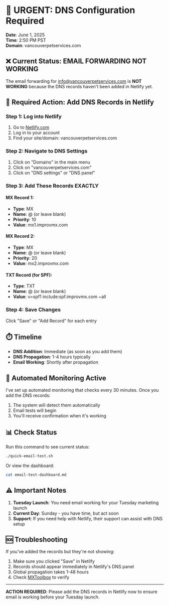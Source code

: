 # 🚨 URGENT: DNS Configuration Required

**Date**: June 1, 2025  
**Time**: 2:50 PM PST  
**Domain**: vancouverpetservices.com  

## ❌ Current Status: EMAIL FORWARDING NOT WORKING

The email forwarding for info@vancouverpetservices.com is **NOT WORKING** because the DNS records haven't been added in Netlify yet.

## 🔧 Required Action: Add DNS Records in Netlify

### Step 1: Log into Netlify
1. Go to [Netlify.com](https://netlify.com)
2. Log in to your account
3. Find your site/domain: vancouverpetservices.com

### Step 2: Navigate to DNS Settings
1. Click on "Domains" in the main menu
2. Click on "vancouverpetservices.com"
3. Click on "DNS settings" or "DNS panel"

### Step 3: Add These Records EXACTLY

#### MX Record 1:
- **Type**: MX
- **Name**: @ (or leave blank)
- **Priority**: 10
- **Value**: mx1.improvmx.com

#### MX Record 2:
- **Type**: MX
- **Name**: @ (or leave blank)
- **Priority**: 20
- **Value**: mx2.improvmx.com

#### TXT Record (for SPF):
- **Type**: TXT
- **Name**: @ (or leave blank)
- **Value**: v=spf1 include:spf.improvmx.com ~all

### Step 4: Save Changes
Click "Save" or "Add Record" for each entry

## ⏱️ Timeline

- **DNS Addition**: Immediate (as soon as you add them)
- **DNS Propagation**: 1-4 hours typically
- **Email Working**: Shortly after propagation

## 🤖 Automated Monitoring Active

I've set up automated monitoring that checks every 30 minutes. Once you add the DNS records:

1. The system will detect them automatically
2. Email tests will begin
3. You'll receive confirmation when it's working

## 📊 Check Status

Run this command to see current status:
```bash
./quick-email-test.sh
```

Or view the dashboard:
```bash
cat email-test-dashboard.md
```

## ⚠️ Important Notes

1. **Tuesday Launch**: You need email working for your Tuesday marketing launch
2. **Current Day**: Sunday - you have time, but act soon
3. **Support**: If you need help with Netlify, their support can assist with DNS setup

## 🆘 Troubleshooting

If you've added the records but they're not showing:
1. Make sure you clicked "Save" in Netlify
2. Records should appear immediately in Netlify's DNS panel
3. Global propagation takes 1-48 hours
4. Check [MXToolbox](https://mxtoolbox.com/MXLookup.aspx) to verify

---

**ACTION REQUIRED**: Please add the DNS records in Netlify now to ensure email is working before your Tuesday launch.